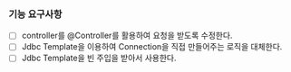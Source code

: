 ###  기능 요구사항

- [ ] controller를 @Controller를 활용하여 요청을 받도록 수정한다.
- [ ] Jdbc Template을 이용하여 Connection을 직접 만들어주는 로직을 대체한다.
- [ ] Jdbc Template을 빈 주입을 받아서 사용한다.
